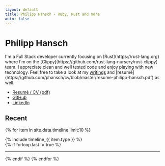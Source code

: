 ```yaml
---
layout: default
title: Philipp Hansch - Ruby, Rust and more
auto: false
---
```

# Philipp Hansch

<div id="index-top">
  I'm a Full Stack developer currently focusing on [Rust](https://rust-lang.org) where I'm on the [Clippy](https://github.com/rust-lang-nursery/rust-clippy) team. I appreciate clean and well tested code and enjoy playing with new technology.
  Feel free to take a look at my <a title="My blog" href="http://phansch.net/archive/">writings</a> and [resumé](https://github.com/phansch/cv/blob/master/resume-philipp-hansch.pdf) as well.
</div>

* [Resumè / CV (pdf)](https://github.com/phansch/cv/raw/master/resume-philipp-hansch.pdf)
* [GitHub](http://github.com/phansch)
* [LinkedIn](https://www.linkedin.com/in/philipphansch/)

## Recent

{% for item in site.data.timeline limit:10 %}
  <article class="timeline-entry {{ item.type }}">
    {% include timeline_{{ item.type }} %}
  </article>
  {% if forloop.last != true %}<hr />{% endif %}
{% endfor %}
